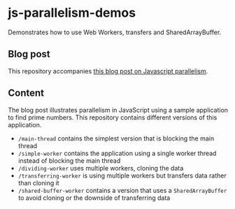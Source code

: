 # js-parallelism-demos
Demonstrates how to use Web Workers, transfers and SharedArrayBuffer. 

##  Blog post 

This repository accompanies [this blog post on Javascript parallelism](http://50linesofco.de/post/2017-02-01-javascript-in-parallel-web-workers-transferables-and-sharedarraybuffer). 

## Content 

The blog post illustrates parallelism in JavaScript using a sample application to find prime numbers. 
This repository contains different versions of this application. 

* `/main-thread` contains the simplest version that is blocking the main thread
* `/simple-worker` contains the application using a single worker thread instead of blocking the main thread
* `/dividing-worker` uses multiple workers, cloning the data
* `/transferring-worker` is using multiple workers but transfers data rather than cloning it
* `/shared-buffer-worker` contains a version that uses a `SharedArrayBuffer` to avoid cloning or the downside of transferring data

